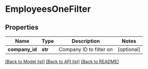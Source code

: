 # EmployeesOneFilter


## Properties
Name | Type | Description | Notes
------------ | ------------- | ------------- | -------------
**company_id** | **str** | Company ID to filter on | [optional] 

[[Back to Model list]](../../README.md#documentation-for-models) [[Back to API list]](../../README.md#documentation-for-api-endpoints) [[Back to README]](../../README.md)


